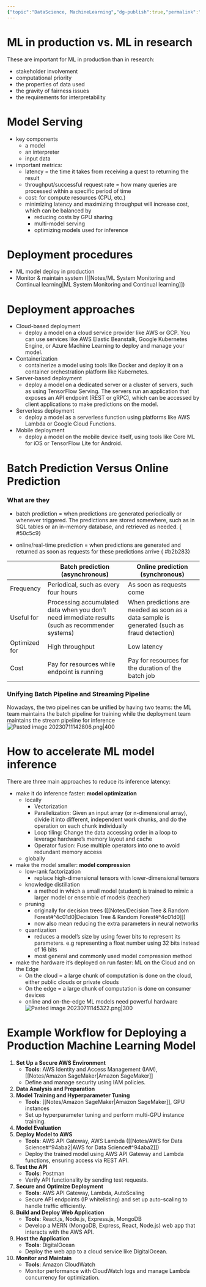 ```yaml
---
{"topic":"DataScience, MachineLearning","dg-publish":true,"permalink":"/Notes/ML Model Deployment/","dgPassFrontmatter":true,"noteIcon":""}
---
```


# ML in production vs. ML in research
These are important for ML in production than in research:
- stakeholder involvement
- computational priority
- the properties of data used
- the gravity of fairness issues
- the requirements for interpretability
# Model Serving
- key components
	- a model
	- an interpreter
	- input data
- important metrics:
	- latency = the time it takes from receiving a quest to returning the result
	- throughput/successful request rate =  how many queries are processed within a specific period of time
	- cost: for compute resources (CPU, etc.)
	- minimizing latency and maximizing throughput will increase cost, which can be balanced by 
		- reducing costs by GPU sharing
		- multi-model serving
		- optimizing models used for inference

# Deployment procedures
- ML model deploy in production
- Monitor & maintain system ([[Notes/ML System Monitoring and Continual learning\|ML System Monitoring and Continual learning]])
# Deployment approaches
- Cloud-based deployment
	- deploy a model on a cloud service provider like AWS or GCP. You can use services like AWS Elastic Beanstalk, Google Kubernetes Engine, or Azure Machine Learning to deploy and manage your model.
- Containerization
	- containerize a model using tools like Docker and deploy it on a container orchestration platform like Kubernetes.
- Server-based deployment
	- deploy a model on a dedicated server or a cluster of servers, such as using TensorFlow Serving. The servers run an application that exposes an API endpoint (REST or gRPC), which can be accessed by client applications to make predictions on the model.
- Serverless deployment
	- deploy a model as a serverless function using platforms like AWS Lambda or Google Cloud Functions. 
- Mobile deployment
	- deploy a model on the mobile device itself, using tools like Core ML for iOS or TensorFlow Lite for Android. 

# Batch Prediction Versus Online Prediction

### What are they
- batch prediction = when predictions are generated periodically or whenever triggered. The predictions are stored somewhere, such as in SQL tables or an in-memory database, and retrieved as needed.
{ #50c5c9}

- online/real-time prediction = when predictions are generated and returned as soon as requests for these predictions arrive
{ #b2b283}


|               | Batch prediction (asynchronous)                                                                 | Online prediction (synchronous)                                                             |
| ------------- | ----------------------------------------------------------------------------------------------- | ------------------------------------------------------------------------------------------- |
| Frequency     | Periodical, such as every four hours                                                            | As soon as requests come                                                                    |
| Useful for    | Processing accumulated data when you don’t need immediate results (such as recommender systems) | When predictions are needed as soon as a data sample is generated (such as fraud detection) |
| Optimized for | High throughput                                                                                 | Low latency                                                                                 |
| Cost          |  Pay for resources while endpoint is running      |    Pay for resources for the duration of the batch job                                  |

### Unifying Batch Pipeline and Streaming Pipeline
Nowadays, the two pipelines can be unified by having two teams: the ML team maintains the batch pipeline for training while the deployment team maintains the stream pipeline for inference
![Pasted image 20230711142806.png|400](/img/user/_assets/images/Pasted%20image%2020230711142806.png)

# How to accelerate ML model inference
There are three main approaches to reduce its inference latency: 
- make it do inference faster: **model optimization**
	- locally
		- Vectorization
		- Parallelization: Given an input array (or n-dimensional array), divide it into different, independent work chunks, and do the operation on each chunk individually
		- Loop tiling: Change the data accessing order in a loop to leverage hardware’s memory layout and cache
		- Operator fusion: Fuse multiple operators into one to avoid redundant memory access
	- globally
- make the model smaller: **model compression**
	- low-rank factorization
		- replace high-dimensional tensors with lower-dimensional tensors
	- knowledge distillation
		- a method in which a small model (student) is trained to mimic a larger model or ensemble of models (teacher)
	- pruning
		- originally for decision trees ([[Notes/Decision Tree & Random Forest#^4c01d0\|Decision Tree & Random Forest#^4c01d0]])
		- now also mean reducing the extra parameters in neural networks
	- quantization
		- reduces a model’s size by using fewer bits to represent its parameters. e.g representing a float number using 32 bits instead of 16 bits
		- most general and commonly used model compression method
- make the hardware it’s deployed on run faster: ML on the Cloud and on the Edge
	- On the cloud = a large chunk of computation is done on the cloud, either public clouds or private clouds
	- On the edge = a large chunk of computation is done on consumer devices
	- online and on-the-edge ML models need powerful hardware ![Pasted image 20230711145322.png|300](/img/user/_assets/images/Pasted%20image%2020230711145322.png)


# Example Workflow for Deploying a Production Machine Learning Model

1. **Set Up a Secure AWS Environment**
    - **Tools**: AWS Identity and Access Management (IAM), [[Notes/Amazon SageMaker\|Amazon SageMaker]]
    - Define and manage security using IAM policies.
2. **Data Analysis and Preparation**
3. **Model Training and Hyperparameter Tuning**
    - **Tools**: [[Notes/Amazon SageMaker\|Amazon SageMaker]], GPU instances
    - Set up hyperparameter tuning and perform multi-GPU instance training.
4. **Model Evaluation**
5. **Deploy Model to AWS**
    - **Tools**: AWS API Gateway, AWS Lambda ([[Notes/AWS for Data Science#^94aba2\|AWS for Data Science#^94aba2]])
    - Deploy the trained model using AWS API Gateway and Lambda functions, ensuring access via REST API.
6. **Test the API**
    - **Tools**: Postman
    - Verify API functionality by sending test requests.
7. **Secure and Optimize Deployment**
    - **Tools**: AWS API Gateway, Lambda, AutoScaling
    - Secure API endpoints (IP whitelisting) and set up auto-scaling to handle traffic efficiently.
8. **Build and Deploy Web Application**
    - **Tools**: React.js, Node.js, Express.js, MongoDB
    - Develop a MERN (MongoDB, Express, React, Node.js) web app that interacts with the AWS API.
9. **Host the Application**
    - **Tools**: DigitalOcean
    - Deploy the web app to a cloud service like DigitalOcean.
10. **Monitor and Maintain**
    - **Tools**: Amazon CloudWatch
    - Monitor performance with CloudWatch logs and manage Lambda concurrency for optimization.